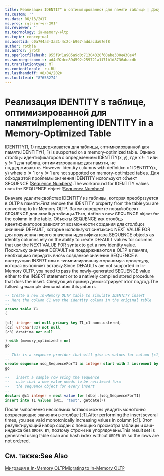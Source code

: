 ```yaml
---
title: Реализация IDENTITY в оптимизированной для памяти таблице | Документация Майкрософт
ms.custom: ''
ms.date: 06/13/2017
ms.prod: sql-server-2014
ms.reviewer: ''
ms.technology: in-memory-oltp
ms.topic: conceptual
ms.assetid: c0a704a3-3a31-4c2c-b967-addacda62ef8
author: rothja
ms.author: jroth
ms.openlocfilehash: 955f9f1a905a9d0c71304320f60abe300e430e4f
ms.sourcegitcommit: ad4d92dce894592a259721a1571b1d8736abacdb
ms.translationtype: MT
ms.contentlocale: ru-RU
ms.lasthandoff: 08/04/2020
ms.locfileid: "87658274"
---
```

# <a name="implementing-identity-in-a-memory-optimized-table"></a><span data-ttu-id="3b42e-102">Реализация IDENTITY в таблице, оптимизированной для памяти</span><span class="sxs-lookup"><span data-stu-id="3b42e-102">Implementing IDENTITY in a Memory-Optimized Table</span></span>
  <span data-ttu-id="3b42e-103">IDENTITY(1, 1) поддерживается для таблицы, оптимизированной для памяти.</span><span class="sxs-lookup"><span data-stu-id="3b42e-103">IDENTITY(1, 1) is supported on a memory-optimized table.</span></span> <span data-ttu-id="3b42e-104">Однако столбцы идентификаторов с определением IDENTITY(x, y), где x != 1 или y != 1 для таблиц, оптимизированных для памяти, не поддерживаются.</span><span class="sxs-lookup"><span data-stu-id="3b42e-104">However, identity columns with definition of IDENTITY(x, y) where x != 1 or y != 1 are not supported on memory-optimized tables.</span></span> <span data-ttu-id="3b42e-105">Для обхода этой проблемы значения IDENTITY используют объект SEQUENCE ([Sequence Numbers](../sequence-numbers/sequence-numbers.md)).</span><span class="sxs-lookup"><span data-stu-id="3b42e-105">The workaround for IDENTITY values uses the SEQUENCE object ([Sequence Numbers](../sequence-numbers/sequence-numbers.md)).</span></span>  
  
 <span data-ttu-id="3b42e-106">Вначале удалите свойство IDENTITY из таблицы, которая преобразуется в OLTP в памяти.</span><span class="sxs-lookup"><span data-stu-id="3b42e-106">First remove the IDENTITY property from the table you are converting to In-Memory OLTP.</span></span> <span data-ttu-id="3b42e-107">Затем определите новый объект SEQUENCE для столбца таблицы.</span><span class="sxs-lookup"><span data-stu-id="3b42e-107">Then, define a new SEQUENCE object for the column in the table.</span></span> <span data-ttu-id="3b42e-108">Объекты SEQUENCE как столбцы идентификаторов зависят от возможности создания для столбцов значений DEFAULT, которые используют синтаксис NEXT VALUE FOR для получения нового значения идентификатора.</span><span class="sxs-lookup"><span data-stu-id="3b42e-108">SEQUENCE objects as identity columns rely on the ability to create DEFAULT values for columns that use the NEXT VALUE FOR syntax to get a new identity value.</span></span> <span data-ttu-id="3b42e-109">Поскольку значения DEFAULT не поддерживаются в OLTP в памяти, необходимо передать вновь созданное значение SEQUENCE в инструкцию INSERT или в скомпилированную хранимую процедуру, которая выполняет вставку.</span><span class="sxs-lookup"><span data-stu-id="3b42e-109">Since DEFAULTs are not supported in In-Memory OLTP, you need to pass the newly-generated SEQUENCE value either to the INSERT statement or to a natively compiled stored procedure that does the insert.</span></span> <span data-ttu-id="3b42e-110">Следующий пример демонстрирует этот подход.</span><span class="sxs-lookup"><span data-stu-id="3b42e-110">The following example demonstrates this pattern.</span></span>  
  
```sql  
-- Create a new In-Memory OLTP table to simulate IDENTITY insert  
-- Here the column C1 was the identity column in the original table  
--  
create table T1  
(  
  
[c1] integer not null primary key T1_c1 nonclustered,  
[c2] varchar(32) not null,  
[c3] datetime not null  
  
) with (memory_optimized = on)  
go  
  
-- This is a sequence provider that will give us values for column [c1]  
--  
create sequence usq_SequenceForT1 as integer start with 2 increment by 1  
go  
  
--   insert a sample row using the sequence  
--   note that a new value needs to be retrieved form   
--   the sequence object for every insert  
--  
declare @c1 integer = next value for [dbo].[usq_SequenceForT1]  
insert into T1 values (@c1, 'test', getdate())  
```  
  
 <span data-ttu-id="3b42e-111">После выполнения нескольких вставок можно увидеть монотонно возрастающие значения в столбце [c1].</span><span class="sxs-lookup"><span data-stu-id="3b42e-111">After performing the insert several times, you see valid monotonically increasing values in column [c1].</span></span> <span data-ttu-id="3b42e-112">Этот результирующий набор создан с помощью просмотра таблицы и хэш-индекса без `ORDER BY`, поэтому строки не упорядочены.</span><span class="sxs-lookup"><span data-stu-id="3b42e-112">This result set is generated using table scan and hash index without `ORDER BY` so the rows are not ordered.</span></span>  
  
## <a name="see-also"></a><span data-ttu-id="3b42e-113">См. также:</span><span class="sxs-lookup"><span data-stu-id="3b42e-113">See Also</span></span>  
 [<span data-ttu-id="3b42e-114">Миграция в In-Memory OLTP</span><span class="sxs-lookup"><span data-stu-id="3b42e-114">Migrating to In-Memory OLTP</span></span>](migrating-to-in-memory-oltp.md)  
  
  
